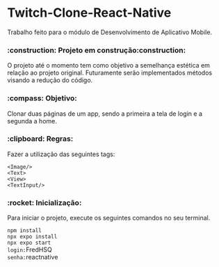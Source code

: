 # Twitch-Clone-React-Native
Trabalho feito para o módulo de Desenvolvimento de Aplicativo Mobile.

<h3>:construction: Projeto em construção:construction:</h3>
<p>O projeto até o momento tem como objetivo a semelhança estética em relação ao projeto original. Futuramente serão implementados métodos visando a redução do código.</p>

<h3>:compass: Objetivo:</h3> 
<p>Clonar duas páginas de um app, sendo a primeira a tela de login e a segunda a home.</p>

<h3>:clipboard: Regras:</h3>
<p>Fazer a utilização das seguintes tags:</p>

`<Image/>`
<br>`<Text>`
<br>`<View>`
<br>`<TextInput/>`


<h3>:rocket: Inicialização:</h3>
<p>Para iniciar o projeto, execute os seguintes comandos no seu terminal.</p>

`npm install`
<br>`npx expo install`
<br>`npx expo start`
<br>`login:`FredHSQ
<br>`senha:`reactnative
